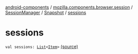[android-components](../../../index.md) / [mozilla.components.browser.session](../../index.md) / [SessionManager](../index.md) / [Snapshot](index.md) / [sessions](./sessions.md)

# sessions

`val sessions: `[`List`](https://kotlinlang.org/api/latest/jvm/stdlib/kotlin.collections/-list/index.html)`<`[`Item`](-item/index.md)`>` [(source)](https://github.com/mozilla-mobile/android-components/blob/master/components/browser/session/src/main/java/mozilla/components/browser/session/SessionManager.kt#L324)
